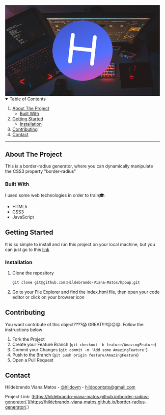  <a href="https://github.com/Hildebrando-Viana-Matos/border-radius-generator">
    <img align="center" src="https://github.com/Hildebrando-Viana-Matos/border-radius-generator/blob/main/assets/img/readme-img.png" alt="banner H border-radius">
 </a>
 
<details open="open">
  <summary>Table of Contents</summary>
  <ol>
    <li>
      <a href="#about-the-project">About The Project</a>
      <ul>
        <li><a href="#built-with">Built With</a></li>
      </ul>
    </li>
    <li>
      <a href="#getting-started">Getting Started</a>
      <ul>
        <li><a href="#installation">Installation</a></li>
      </ul>
    </li>
    <li><a href="#contributing">Contributing</a></li>
    <li><a href="#contact">Contact</a></li>
  </ol>
</details>

<hr>

## About The Project
<p>This is a border-radius generator, where you can dynamically manipulate the CSS3 property "border-radius"</p>

### Built With
I used some web technologies in order to train:mortar_board::
* HTML5
* CSS3
* JavaScript

## Getting Started
It is so simple to install and run this project on your local machine, but you can just go to this [link](https://hildebrando-viana-matos.github.io/border-radius-generator/)
### Installation
1. Clone the repository
   ```sh
   git clone git@github.com:Hildebrando-Viana-Matos/hpoup.git
   ```
2. Go to your File Explorer and find the index.html file, then open your code editor or click on your browser icon

## Contributing

You want contribute of this object????:scream: GREAT!!!!:heart_eyes::heart_eyes::heart_eyes:. Follow the instructions below

1. Fork the Project
2. Create your Feature Branch (`git checkout -b feature/AmazingFeature`)
3. Commit your Changes (`git commit -m 'Add some AmazingFeature'`)
4. Push to the Branch (`git push origin feature/AmazingFeature`)
5. Open a Pull Request

## Contact

Hildebrando Viana Matos - [@hildovm](https://www.instagram.com/hildovm/) - hildocontato@gmail.com

Project Link: [https://hildebrando-viana-matos.github.io/border-radius-generator/.](https://hildebrando-viana-matos.github.io/border-radius-generator/.)
